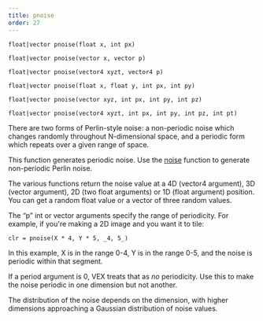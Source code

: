 ```yaml
---
title: pnoise
order: 27
---
```

`float|vector pnoise(float x, int px)`

`float|vector pnoise(vector x, vector p)`

`float|vector pnoise(vector4 xyzt, vector4 p)`

`float|vector pnoise(float x, float y, int px, int py)`

`float|vector pnoise(vector xyz, int px, int py, int pz)`

`float|vector pnoise(vector4 xyzt, int px, int py, int pz, int pt)`

There are two forms of Perlin-style noise: a non-periodic noise which
changes randomly throughout N-dimensional space, and a periodic form
which repeats over a given range of space.

This function generates periodic noise. Use the [noise](noise.html "There are two forms of Perlin-style noise: a non-periodic noise which
changes randomly throughout N-dimensional space, and a periodic form
which repeats over a given range of space.")
function to generate non-periodic Perlin noise.

The various functions return the noise value at a 4D (vector4 argument),
3D (vector argument), 2D (two float arguments) or 1D (float argument)
position. You can get a random float value or a vector of three random
values.

The “p” int or vector arguments specify the range of periodicity. For
example, if you're making a 2D image and you want it to tile:

```vex
clr = pnoise(X * 4, Y * 5, _4, 5_)

```

In this example, X is in the range 0-4, Y is in the range 0-5, and the
noise is periodic within that segment.

If a period argument is 0, VEX treats that as *no* periodicity. Use
this to make the noise periodic in one dimension but not another.

The distribution of the noise depends on the dimension, with higher
dimensions approaching a Gaussian distribution of noise values.
